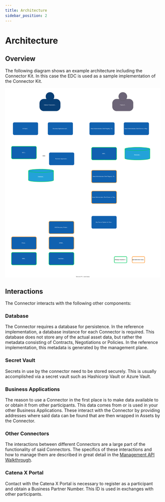 ```yaml
---
title: Architecture
sidebar_position: 2
---
```

# Architecture

## Overview

The following diagram shows an example architecture including the Connector Kit. In this case the EDC is used as a sample implementation of the Connector Kit.

![IMG: Connector Kit Architecture](https://raw.githubusercontent.com/eclipse-tractusx/eclipse-tractusx.github.io/main/static/img/architecture.drawio.svg)

## Interactions

The Connector interacts with the following other components:

### Database

The Connector requires a database for persistence. In the reference implementation, a database instance for each Connector is required.
This database does not store any of the actual asset data, but rather the metadata consisting of Contracts, Negotiations or Policies.
In the reference implementation, this metadata is generated by the management plane.

### Secret Vault

Secrets in use by the connector need to be stored securely.
This is usually accomplished via a secret vault such as Hashicorp Vault or Azure Vault. 

### Business Applications

The reason to use a Connector in the first place is to make data available to or obtain it from other participants.
This data comes from or is used in your other Business Applications.
These interact with the Connector by providing addresses where said data can be found that are then wrapped in Assets by the Connector.

### Other Connectors

The interactions between different Connectors are a large part of the functionality of said Connectors.
The specifics of these interactions and how to manage them are described in great detail in the 
[Management API Walkthrough](./Management-API%20Walkthrough/1-management-api-overview.md).

### Catena X Portal

Contact with the Catena X Portal is necessary to register as a participant and obtain a Business Partner Number. This ID is used in exchanges with other participants.
